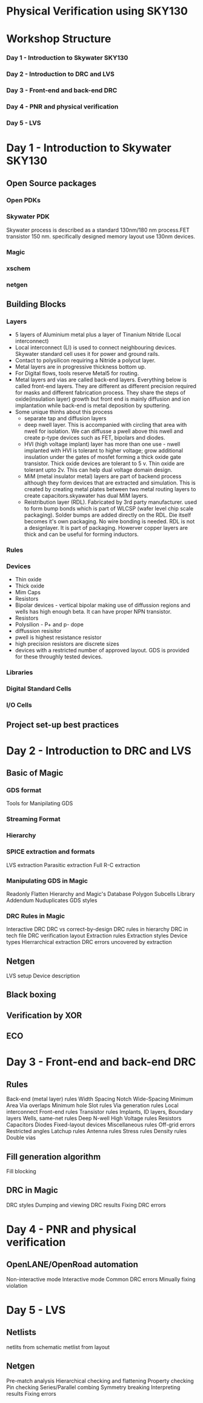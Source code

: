 # Physical Verification using SKY130


# Workshop Structure

### Day 1 - Introduction to Skywater SKY130

### Day 2 - Introduction to DRC and LVS

### Day 3 - Front-end and back-end DRC

### Day 4 - PNR and physical verification

### Day 5 - LVS


# Day 1 - Introduction to Skywater SKY130

## Open Source packages

### Open PDKs
### Skywater PDK
Skywater process is described as a standard 130nm/180 nm process.FET transistor 150 nm. specifically designed memory layout use 130nm devices.
### Magic
### xschem
### netgen

## Building Blocks

### Layers
* 5 layers of Aluminium metal plus a layer of Tinanium Nitride (Local interconnect)
* Local interconnect (LI) is used to connect neighbouring devices. Skywater standard cell uses it for power and ground rails.
* Contact to polysilicon requiring a Nitride a polycut layer.
* Metal layers are in progressive thickness bottom up.
* For Digital flows, tools reserve Metal5 for routing.
* Metal layers ard vias are called back-end layers. Everything below is called front-end layers. They are different as different precision required for masks and different fabrication process. They share the steps of oxide(insulation layer) growth but front end is mainly diffusion and ion implantation while back-end is metal deposition by sputtering.
* Some unique thinhs about this process
  * separate tap and diffusion layers 
  * deep nwell layer. This is accompanied with circling that area with nwell for isolation. We can diffusse a pwell above this nwell and create p-type devices such as FET, bipolars and diodes.
  * HVI (high voltage implant) layer has more than one use - nwell implanted with HVI is tolerant to higher voltage; grow additional insulation under the gates of mosfet forming a thick oxide gate transistor. Thick oxide devices are tolerant to 5 v. Thin oxide are tolerant upto 2v. This can help dual voltage domain design.
  * MiM (metal insulator metal) layers are part of backend process although they form devices that are extracted and simulation. This is created by creating metal plates between two metal routing layers to create capacitors.skyawater has dual MiM layers.
  * Reistribution layer (RDL). Fabricated by 3rd party manufacturer. used to form bump bonds which is part of WLCSP (wafer level chip scale packaging). Solder bumps are added directly on the RDL. Die itself becomes it's own packaging. No wire bonding is needed. RDL is not a designlayer. It is part of packaging. Howerver copper layers are thick and can be useful for forming inductors.
 
### Rules
### Devices
* Thin oxide
* Thick oxide
* Mim Caps
* Resistors
* Bipolar devices - vertical bipolar making use of diffussion regions and wells has high enough beta. It can have proper NPN transistor.
* Resistors
 * Polysilion - P+ and p- dope
 * diffussion resisitor
 * pwell is highest resistance resistor
 * high precision resistors are discrete sizes
* devices with a restricted number of approved layout. GDS is provided for these throughly tested devices.
### Libraries
### Digital Standard Cells
### I/O Cells

## Project set-up best practices

# Day 2 - Introduction to DRC and LVS

## Basic of Magic

### GDS format
Tools for Manipilating GDS
### Streaming Format
### Hierarchy
### SPICE extraction and formats
LVS extraction
Parasitic extraction
Full R-C extraction
### Manipulating GDS in Magic
Readonly
Flatten
Hierarchy and Magic's Database
Polygon Subcells
Library
Addendum
Nuduplicates
GDS styles
### DRC Rules in Magic
Interactive DRC
DRC vs correct-by-design
DRC rules in hierarchy
DRC in tech file
DRC verification layout
Extraction rules
Extraction styles
Device types
Hierrarchical extraction
DRC errors uncovered by extraction
## Netgen
LVS setup
Device description
## Black boxing
## Verification by XOR
## ECO


# Day 3 - Front-end and back-end DRC
## Rules
Back-end (metal layer) rules
Width
Spacing Notch
Wide-Spacing
Minimum Area
Via overlaps
Minimum hole
Slot rules
Via generation rules
Local interconnect
Front-end rules
Transistor rules
Implants, ID layers, Boundary layers
Wells, same-net rules
Deep N-well
High Voltage rules
Resistors
Capacitors
Diodes
Fixed-layout devices
Miscellaneous rules
Off-grid errors
Restricted angles
Latchup rules
Antenna rules
Stress rules
Density rules
Double vias
## Fill generation algorithm
Fill blocking
## DRC in Magic
DRC styles
Dumping and viewing DRC results
Fixing DRC errors

# Day 4 - PNR and physical verification
## OpenLANE/OpenRoad automation
Non-interactive mode
Interactive mode
Common DRC errors
Minually fixing violation

# Day 5 - LVS
## Netlists
netlits from schematic
metlist from layout

## Netgen
Pre-match analysis
Hierarchical checking and flattening
Property checking
Pin checking
Series/Parallel combing
Symmetry breaking
Interpreting results
Fixing errors

